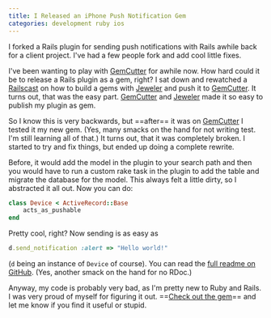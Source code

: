 ```yaml
---
title: I Released an iPhone Push Notification Gem
categories: development ruby ios
---
```


I forked a Rails plugin for sending push notifications with Rails awhile back for a client project. I've had a few people fork and add cool little fixes.

I've been wanting to play with [GemCutter][] for awhile now. How hard could it be to release a Rails plugin as a gem, right? I sat down and rewatched a [Railscast](http://railscasts.com/episodes/183-gemcutter-jeweler) on how to build a gems with [Jeweler][] and push it to [GemCutter][]. It turns out, that was the easy part. [GemCutter][] and [Jeweler][] made it so easy to publish my plugin as gem.

So I know this is very backwards, but ==after== it was on [GemCutter][] I tested it my new gem. (Yes, many smacks on the hand for not writing test. I'm still learning all of that.) It turns out, that it was completely broken. I started to try and fix things, but ended up doing a complete rewrite.

Before, it would add the model in the plugin to your search path and then you would have to run a custom rake task in the plugin to add the table and migrate the database for the model. This always felt a little dirty, so I abstracted it all out. Now you can do:

``` ruby
class Device < ActiveRecord::Base
    acts_as_pushable
end
```

Pretty cool, right? Now sending is as easy as

``` ruby
d.send_notification :alert => "Hello world!"
```

(`d` being an instance of `Device` of course). You can read the [full readme on GitHub](http://github.com/soffes/apple_push_notification). (Yes, another smack on the hand for no RDoc.)

Anyway, my code is probably very bad, as I'm pretty new to Ruby and Rails. I was very proud of myself for figuring it out. ==[Check out the gem](http://github.com/soffes/apple_push_notification)== and let me know if you find it useful or stupid.

[GemCutter]: http://gemcutter.org
[Jeweler]: http://github.com/technicalpickles/jeweler
